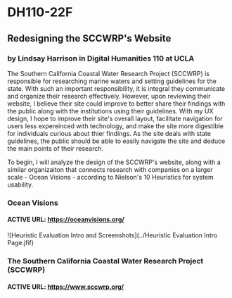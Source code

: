 # DH110-22F

## Redesigning the SCCWRP's Website
### by Lindsay Harrison in Digital Humanities 110 at UCLA

The Southern California Coastal Water Research Project (SCCWRP) is responsible for researching marine waters and setting guidelines for the state. With such an important responsibility, it is integral they communicate and organize their research effectively. However, upon reviewing their website, I believe their site could improve to better share their findings with the public along with the institutions using their guidelines. With my UX design, I hope to improve their site's overall layout, facilitate navigation for users less expereinced with technology, and make the site more digestible for individuals curious about thier findings. As the site deals with state guidelines, the public should be able to easily navigate the site and deduce the main points of their research.

To begin, I will analyze the design of the SCCWRP's website, along with a similar organizaiton that connects research with companies on a larger scale - Ocean Visions - according to Nielson's 10 Heuristics for system usability.


### Ocean Visions
#### ACTIVE URL: https://oceanvisions.org/

![Heuristic Evaluation Intro and Screenshots](../Heuristic Evaluation Intro Page.jfif)





### The Southern California Coastal Water Research Project (SCCWRP)
#### ACTIVE URL: https://www.sccwrp.org/ 

